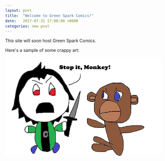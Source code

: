 ```yaml
---
layout: post
title:  "Welcome to Green Spark Comics!"
date:   2017-07-31 17:00:00 +0000
categories: new post
---
```

This site will soon host Green Spark Comics.

Here's a sample of some crappy art:

![Death to the instant gratification monkey](/images/stopitmonkey.jpg)
